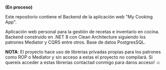 **(En proceso)**

Este repositorio contiene el Backend de la aplicación web "My Cooking App".

Aplicación web personal para la gestión de recetas e inventario en cocina. Backend construido en .NET 8 con Clean Architecture siguiendo los patrones Mediator y CQRS entre otros. Base de datos PostgresSQL.

**NOTA**: El proyecto hace uso de librerias privadas propias para los patrones como ROP o Mediator y sin acceso a estas el proyecto no compilará. Si quereis acceder a estas librerias contactad conmigo para daros acceso! ☺️
